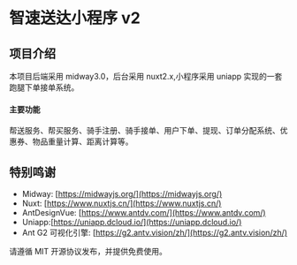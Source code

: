 # 智速送达小程序 v2

## 项目介绍

本项目后端采用 midway3.0，后台采用 nuxt2.x,小程序采用 uniapp 实现的一套跑腿下单接单系统。

#### 主要功能

帮送服务、帮买服务、骑手注册、骑手接单、用户下单、提现、订单分配系统、优惠券、物品重量计算、距离计算等。

## 特别鸣谢

- Midway: [https://midwayjs.org/](https://midwayjs.org/)
- Nuxt: [https://www.nuxtjs.cn/](https://www.nuxtjs.cn/)
- AntDesignVue: [https://www.antdv.com/](https://www.antdv.com/)
- Uniapp:[https://uniapp.dcloud.io/](https://uniapp.dcloud.io/)
- Ant G2 可视化引擎: [https://g2.antv.vision/zh/](https://g2.antv.vision/zh/)

请遵循 MIT 开源协议发布，并提供免费使用。
